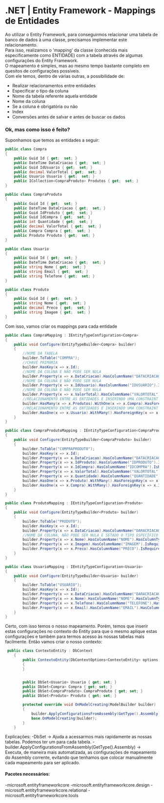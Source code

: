 # .NET | Entity Framework - Mappings de Entidades

Ao utilizar o Entity Framework, para conseguirmos relacionar uma tabela de banco de dados à uma classe, precisamos implementar este relacionamento.<br/>
Para isso, realizamos o 'mapping' da classe (conhecida mais especificamente como ENTIDADE) com a tabela através de algumas configurações do Entity Framework.<br/>
O mapeamento é simples, mas ao mesmo tempo bastante completo em quesitos de configurações possíveis.<br/>
Com ele temos, dentro de várias outras, a possibilidade de: <br/>
- Realizar relacionamentos entre entidades
- Especificar o tipo da coluna
- Nome da tabela referente aquela entidade
- Nome da coluna
- Se a coluna é obrigatória ou não
- Index
- Conversões antes de salvar e antes de buscar os dados

### Ok, mas como isso é feito?
Suponhamos que temos as entidades a seguir:

```c#
public class Compra
{
    public Guid Id { get;  set; }
    public DateTime DataCriacao { get;  set; }
    public Guid IdUsuario { get;  set; }
    public decimal ValorTotal { get;  set; }
    public Usuario Usuario { get;  set; }
    public ICollection<CompraProduto> Produtos { get;  set; }
}

public class CompraProduto
{
    public Guid Id { get;  set; }
    public DateTime DataCriacao { get;  set; }
    public Guid IdProduto { get;  set; }
    public Guid IdCompra { get;  set; }
    public int Quantidade { get;  set; }
    public decimal ValorTotal { get;  set; }
    public Compra Compra { get;  set; }
    public Produto Produto { get;  set; }
}

public class Usuario
{
    public Guid Id { get;  set; }
    public DateTime DataCriacao { get;  set; }
    public string Nome { get;  set; }
    public string Email { get;  set; }
    public string Telefone { get;  set; }
}

public class Produto
{
    public Guid Id { get;  set; }
    public string Nome { get;  set; }
    public decimal Preco { get;  set; }
    public string Imagem { get;  set; }
}
```
Com isso, vamos criar os mappings para cada entidade
``` c#
public class CompraMapping : IEntityTypeConfiguration<Compra>
{
    public void Configure(EntityTypeBuilder<Compra> builder)
    {
        //NOME DA TABELA
        builder.ToTable("COMPRA");
        //CHAVE PRIMÁRIA
        builder.HasKey(x => x.Id);
        //NOME DA COLUNA E NÃO PODE SER NULA
        builder.Property(x => x.DataCriacao).HasColumnName("DATACRIACAO").IsRequired();
        //NOME DA COLUNA E NÃO PODE SER NULA
        builder.Property(x => x.IdUsuario).HasColumnName("IDUSUARIO").IsRequired();
        //NOME DA COLUNA E NÃO PODE SER NULA
        builder.Property(x => x.ValorTotal).HasColumnName("VALORTOTAL").IsRequired();
        //RELACIONAMENTO ENTRE AS ENTIDADES E INSERINDO UMA CONSTRAINT DE EXCLUSÃO EM CASCATA
        builder.HasMany(x => x.Produtos).WithOne(x => x.Compra).HasForeignKey(x => x.IdCompra).OnDelete(DeleteBehavior.Cascade);
        //RELACIONAMENTO ENTRE AS ENTIDADES E INSERINDO UMA CONSTRAINT DE EXCLUSÃO EM CASCATA
        builder.HasOne(x => x.Usuario).WithMany().HasForeignKey(x => x.IdUsuario).OnDelete(DeleteBehavior.Cascade);
    }
}

public class CompraProdutoMapping : IEntityTypeConfiguration<CompraProduto>
{
    public void Configure(EntityTypeBuilder<CompraProduto> builder)
    {
        builder.ToTable("COMPRAPRODUTO");
        builder.HasKey(x => x.Id);
        builder.Property(x => x.DataCriacao).HasColumnName("DATACRIACAO").IsRequired();
        builder.Property(x => x.IdProduto).HasColumnName("IDPRODUTO").IsRequired();
        builder.Property(x => x.IdCompra).HasColumnName("IDCOMPRA").IsRequired();
        builder.Property(x => x.ValorTotal).HasColumnName("VALORTOTAL").IsRequired();
        builder.Property(x => x.Quantidade).HasColumnName("QUANTIDADE").IsRequired();
        builder.HasOne(x => x.Produto).WithMany().HasForeignKey(x => x.IdProduto).OnDelete(DeleteBehavior.Cascade);
        builder.HasOne(x => x.Compra).WithMany().HasForeignKey(x => x.IdCompra).OnDelete(DeleteBehavior.Cascade);
    }
}

public class ProdutoMapping : IEntityTypeConfiguration<Produto>
{
    public void Configure(EntityTypeBuilder<Produto> builder)
    {
        builder.ToTable("PRODUTO");
        builder.HasKey(x => x.Id);
        builder.Property(x => x.DataCriacao).HasColumnName("DARACRIACAO").IsRequired();
        //NOME DA COLUNA, NÃO PODE SER NULA E SETADO O TIPO ESPECÍFICO COMO VARCHAR(100) 
        builder.Property(x => x.Nome).HasColumnName("NOME").HasColumnType("VARCHAR(100)").IsRequired();
        builder.Property(x => x.Imagem).HasColumnName("IMAGEM").IsRequired();
        builder.Property(x => x.Preco).HasColumnName("PRECO").IsRequired();
    }
}

public class UsuarioMapping : IEntityTypeConfiguration<Usuario>
{
    public void Configure(EntityTypeBuilder<Usuario> builder)
    {
        builder.ToTable("USUARIO");
        builder.HasKey(x => x.Id);
        builder.Property(x => x.DataCriacao).HasColumnName("DARACRIACAO").IsRequired();
        builder.Property(x => x.Nome).HasColumnName("NOME").HasColumnType("VARCHAR(100)").IsRequired();
        builder.Property(x => x.Telefone).HasColumnName("TELEFONE").HasColumnType("VARCHAR(15)").IsRequired();
        builder.Property(x => x.Email).HasColumnName("EMAIL").HasColumnType("VARCHAR(100)").IsRequired();
    }
}
```
Certo, com isso temos o nosso mapeamento. Porém, temos que inserir estas configurações no contexto do Entity para que o mesmo aplique estas configurações e também para termos acesso às nossas tabelas mais facilmente.
Então vamos criar o nosso contexto:

``` c#
 public class ContextoEntity : DbContext
    {
        public ContextoEntity(DbContextOptions<ContextoEntity> options) : base(options)
        {
        }


        public DbSet<Usuario> Usuario { get; set; }
        public DbSet<Compra> Compra { get; set; }
        public DbSet<CompraProduto> CompraProduto { get; set; }
        public DbSet<Produto> Produto { get; set; }

        protected override void OnModelCreating(ModelBuilder builder)
        {
            builder.ApplyConfigurationsFromAssembly(GetType().Assembly);
            base.OnModelCreating(builder);
        }
    }
```
Explicações:
-DbSet<Type> -> Ajuda a acessarmos mais rapidamente as nossas tabelas. Podemos ter um para cada tabela.
-builder.ApplyConfigurationsFromAssembly(GetType().Assembly) -> Executa, de maneira mais automatizada, as configurações de mapeamento do Assembly corrente, evitando que tenhamos que colocar manualmente cada mapeamento para ser aplicado.
    
#### Pacotes necessários:
-microsoft.entityframeworkcore
-microsoft.entityframeworkcore.design
-microsoft.entityframeworkcore.relational
-microsoft.entityframeworkcore.tools
